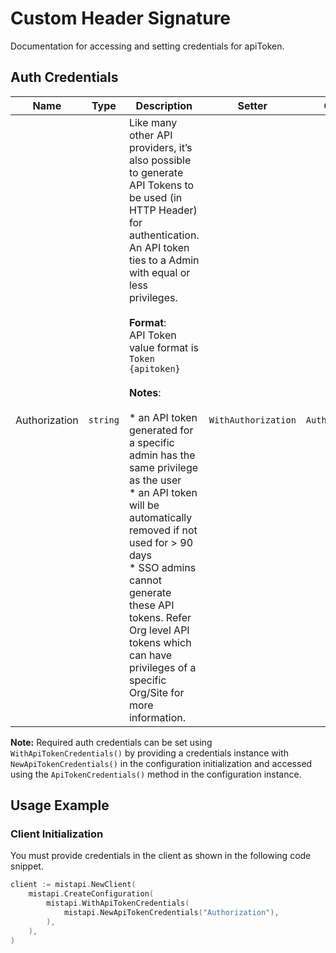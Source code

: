 
# Custom Header Signature



Documentation for accessing and setting credentials for apiToken.

## Auth Credentials

| Name | Type | Description | Setter | Getter |
|  --- | --- | --- | --- | --- |
| Authorization | `string` | Like many other API providers, it’s also possible to generate API Tokens to be used (in HTTP Header) for authentication. An API token ties to a Admin with equal or less privileges.<br><br>**Format**:<br>API Token value format is `Token {apitoken}`<br><br>**Notes**:<br><br>* an API token generated for a specific admin has the same privilege as the user<br>* an API token will be automatically removed if not used for > 90 days<br>* SSO admins cannot generate these API tokens. Refer Org level API tokens which can have privileges of a specific Org/Site for more information. | `WithAuthorization` | `Authorization` |



**Note:** Required auth credentials can be set using `WithApiTokenCredentials()` by providing a credentials instance with `NewApiTokenCredentials()` in the configuration initialization and accessed using the `ApiTokenCredentials()` method in the configuration instance.

## Usage Example

### Client Initialization

You must provide credentials in the client as shown in the following code snippet.

```go
client := mistapi.NewClient(
    mistapi.CreateConfiguration(
        mistapi.WithApiTokenCredentials(
            mistapi.NewApiTokenCredentials("Authorization"),
        ),
    ),
)
```


